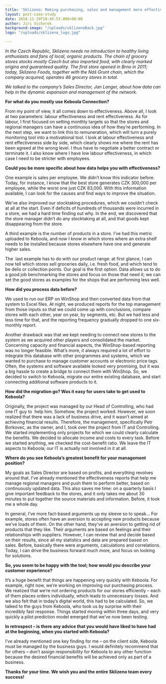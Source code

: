 ```yaml
---
title: 'Sklizeno: Making purchasing, sales and management more effective'
layout: post-case-study
date: 2018-11-29T10:45:53.000+00:00
author: Jiri Vicherek
background-image: "/uploads/sklizenoBack.jpg"
logo: "/uploads/sklizeno_logo.jpg"

---
```

_In the Czech Republic, Sklizeno needs no introduction to healthy living enthusiasts and fans of local, organic products. The chain of grocery stores stocks mostly Czech but also imported food, with clearly marked origins and guaranteed quality. The first store opened in Brno in 2011; today, Sklizeno Foods, together with the Náš Grunt chain, which the company acquired, operates 46 grocery stores in total._

_We talked to the company’s Sales Director, Jan Langer, about how data can help in the dynamic expansion and management of the network._

**For what do you mostly use Keboola Connection?**

From my point of view, it all comes down to effectiveness. Above all, I look at two parameters: labour effectiveness and rent effectiveness. As for labour, I first focused on setting monthly targets so that the stores and regional managers can have a continuous idea of how they’re performing. In the next step, we want to link this to remuneration, which will turn a purely monitoring tool into a motivational tool. I look at labour effectiveness and rent effectiveness side by side, which clearly shows me where the rent has been agreed at the wrong level. I thus have to negotiate a better contract or terminate it. I also know where I have low labour effectiveness, in which case I need to be stricter with employees.

**Could you be more specific about how data helps you with effectiveness?**

One example is sales per employee. We didn’t know this indicator before. Today, for instance, I know that the best store generates CZK 300,000 per employee, while the worst one just CZK 83,000. With this information available, I can look for the causes and find ways to improve the situation.

We’ve also improved our stocktaking procedures, which we couldn’t check at all at the start. Even if deficits of hundreds of thousands were incurred in a store, we had a hard time finding out why. In the end, we discovered that the store manager didn’t do any stocktaking at all, and that goods kept disappearing from the store.

A third example is the number of products in a store. I’ve had this metric uploaded to Keboola, and now I know in which stores where an extra shelf needs to be installed because stores elsewhere have one and generate higher sales.

The  last example has to do with our product range: at first glance, I can now tell which stores sell groceries daily, i.e. fresh food, and which tend to be delis or collection points. Our goal is the first option. Data allows us to do a good job benchmarking the stores and focus on those that need it; we can set the good stores as examples for the shops that are performing less well.

**How did you process data before?**

We used to run our ERP on WinShop and then converted data from that system to Excel files. At night, we produced reports for the top management from those inputs so that we could come up with conclusions, compare stores with each other, year on year, by segments, etc. But we had less and less time for that, and the reporting frequency gradually dropped to one six-monthly report.

Another drawback was that we kept needing to connect new stores to the system as we acquired other players and consolidated the market. Concerning capacity and financial aspects, the WinShop-based reporting was no longer feasible. What’s more, it always required a lot of effort to integrate this database with other programmes and systems, which we wanted to purchase to manage customer accounts or electronic price tags. Often, the systems and software available looked very promising, but it was a big hassle to create a bridge to connect them with WinShop. So, we decided to switch to Keboola, migrate our entire existing database, and start connecting additional software products to it.

**How did the migration go? Was it easy for users take to get used to Keboola?**

Originally, the project was managed by our Head of Controlling, who had one IT guy to  help him. Somehow, the project worked. However, we soon realized that there was a lack of business drive, and it wasn’t aimed at achieving financial results. Therefore, the management, specifically Petr Borkovec, as the owner, and I, took over the project from IT and Controlling. We started implementing only projects for which we could clearly calculate the benefits. We decided to allocate income and costs to every task. Before we started anything, we checked the cost-benefit ratio. We leave the IT aspects to Keboola; our IT is actually not involved in it at all.

**Where do you see Keboola’s greatest benefit for your management position?**

My goals as Sales Director are based on profits, and everything revolves around that. I’ve already mentioned the effectiveness reports that help me manage regional managers and push them to perform better, based on continuously updated data. This also saves me time: on a quarterly basis I give important feedback to the stores, and it only takes me about 30 minutes to put together the source materials and information. Before, it took me a whole day.

In general, I’ve more fact-based arguments up my sleeve so to speak... For example, stores often have an aversion to accepting new products because we’ve loads of them. On the other hand, they’ve an aversion to getting rid of products that they like. Their arguments are based on feelings and their relationships with suppliers. However, I can review that and decide based on their results, since all my statistics and data are prepared based on sales. Before, basically there were arguments, calculations and correlations. Today, I can drive the business forward much more, and focus on looking for solutions.

**So, you seem to be happy with the tool; how would you describe your customer experience?**

It’s a huge benefit that things are happening very quickly with Keboola. For example, right now, we’re working on improving our purchasing process. We realized that we’re not ordering products for our stores efficiently – each of them places orders individually, which leads to unnecessary losses. And we also felt that in today’s digital world, this had to be calculated. So, we talked to the guys from Keboola, who took us by surprise with their incredibly fast response. Things started moving within three days, and very quickly a pilot prediction model emerged that we’ve now been testing.

**In retrospect – is there any advice that you would have liked to have had at the beginning, when you started with Keboola?**

I’ve already mentioned one key finding for me – on the client side, Keboola must be managed by the business guys. I would definitely recommend that for others – don’t assign responsibility for Keboola to any other function because the desired financial benefits will be achieved only as part of a business.

**Thanks for your time. We wish you and the entire Sklizeno team every success!**